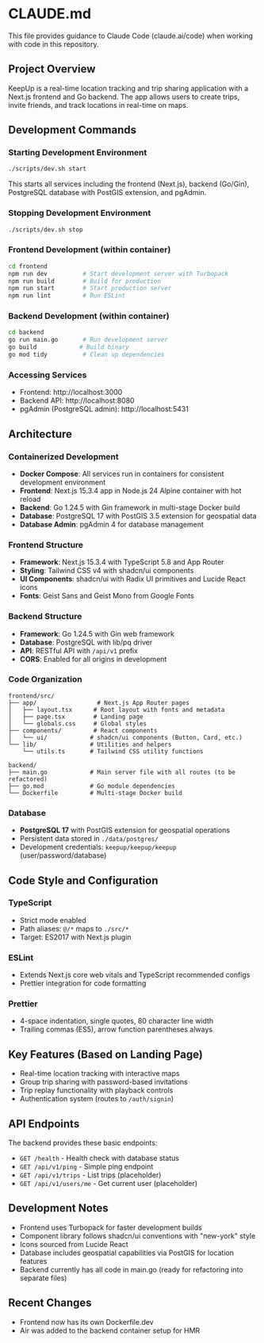 # CLAUDE.md

This file provides guidance to Claude Code (claude.ai/code) when working with code in this repository.

## Project Overview

KeepUp is a real-time location tracking and trip sharing application with a Next.js frontend and Go backend. The app allows users to create trips, invite friends, and track locations in real-time on maps.

## Development Commands

### Starting Development Environment
```bash
./scripts/dev.sh start
```
This starts all services including the frontend (Next.js), backend (Go/Gin), PostgreSQL database with PostGIS extension, and pgAdmin.

### Stopping Development Environment
```bash
./scripts/dev.sh stop
```

### Frontend Development (within container)
```bash
cd frontend
npm run dev          # Start development server with Turbopack
npm run build        # Build for production
npm run start        # Start production server
npm run lint         # Run ESLint
```

### Backend Development (within container)
```bash
cd backend
go run main.go       # Run development server
go build            # Build binary
go mod tidy          # Clean up dependencies
```

### Accessing Services
- Frontend: http://localhost:3000
- Backend API: http://localhost:8080
- pgAdmin (PostgreSQL admin): http://localhost:5431

## Architecture

### Containerized Development
- **Docker Compose**: All services run in containers for consistent development environment
- **Frontend**: Next.js 15.3.4 app in Node.js 24 Alpine container with hot reload
- **Backend**: Go 1.24.5 with Gin framework in multi-stage Docker build
- **Database**: PostgreSQL 17 with PostGIS 3.5 extension for geospatial data
- **Database Admin**: pgAdmin 4 for database management

### Frontend Structure
- **Framework**: Next.js 15.3.4 with TypeScript 5.8 and App Router
- **Styling**: Tailwind CSS v4 with shadcn/ui components
- **UI Components**: shadcn/ui with Radix UI primitives and Lucide React icons
- **Fonts**: Geist Sans and Geist Mono from Google Fonts

### Backend Structure
- **Framework**: Go 1.24.5 with Gin web framework
- **Database**: PostgreSQL with lib/pq driver
- **API**: RESTful API with `/api/v1` prefix
- **CORS**: Enabled for all origins in development

### Code Organization
```
frontend/src/
├── app/                 # Next.js App Router pages
│   ├── layout.tsx      # Root layout with fonts and metadata
│   ├── page.tsx        # Landing page
│   └── globals.css     # Global styles
├── components/         # React components
│   └── ui/            # shadcn/ui components (Button, Card, etc.)
└── lib/               # Utilities and helpers
    └── utils.ts       # Tailwind CSS utility functions

backend/
├── main.go            # Main server file with all routes (to be refactored)
├── go.mod             # Go module dependencies
└── Dockerfile         # Multi-stage Docker build
```

### Database
- **PostgreSQL 17** with PostGIS extension for geospatial operations
- Persistent data stored in `./data/postgres/`
- Development credentials: `keepup/keepup/keepup` (user/password/database)

## Code Style and Configuration

### TypeScript
- Strict mode enabled
- Path aliases: `@/*` maps to `./src/*`
- Target: ES2017 with Next.js plugin

### ESLint
- Extends Next.js core web vitals and TypeScript recommended configs
- Prettier integration for code formatting

### Prettier
- 4-space indentation, single quotes, 80 character line width
- Trailing commas (ES5), arrow function parentheses always

## Key Features (Based on Landing Page)
- Real-time location tracking with interactive maps
- Group trip sharing with password-based invitations
- Trip replay functionality with playback controls
- Authentication system (routes to `/auth/signin`)

## API Endpoints

The backend provides these basic endpoints:
- `GET /health` - Health check with database status
- `GET /api/v1/ping` - Simple ping endpoint
- `GET /api/v1/trips` - List trips (placeholder)
- `GET /api/v1/users/me` - Get current user (placeholder)

## Development Notes
- Frontend uses Turbopack for faster development builds
- Component library follows shadcn/ui conventions with "new-york" style
- Icons sourced from Lucide React
- Database includes geospatial capabilities via PostGIS for location features
- Backend currently has all code in main.go (ready for refactoring into separate files)

## Recent Changes
- Frontend now has its own Dockerfile.dev
- Air was added to the backend container setup for HMR